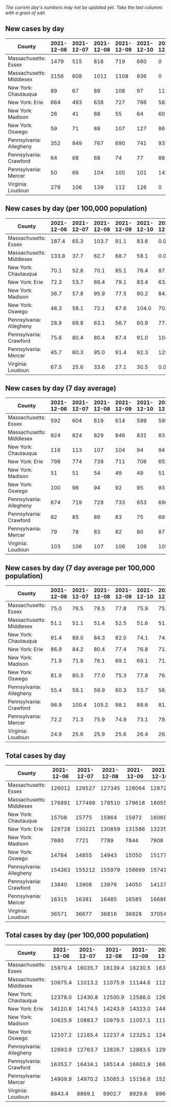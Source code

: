 _The current day's numbers may not be updated yet. Take the last columns with a grain of salt._
## New cases by day

| County | 2021-12-06 | 2021-12-07 | 2021-12-08 | 2021-12-09 | 2021-12-10 | 2021-12-11 | 2021-12-12 |
| --- | --- | --- | --- | --- | --- | --- | --- |
| Massachusetts: Essex | 1479 | 515 | 818 | 719 | 660 | 0 |  |
| Massachusetts: Middlesex | 2156 | 608 | 1011 | 1108 | 936 | 0 |  |
| New York: Chautauqua | 89 | 67 | 89 | 108 | 97 | 111 | 64 |
| New York: Erie | 664 | 493 | 638 | 727 | 766 | 582 | 508 |
| New York: Madison | 26 | 41 | 68 | 55 | 64 | 60 | 58 |
| New York: Oswego | 59 | 71 | 88 | 107 | 127 | 86 | 85 |
| Pennsylvania: Allegheny | 352 | 849 | 767 | 690 | 741 | 937 | 664 |
| Pennsylvania: Crawford | 64 | 68 | 68 | 74 | 77 | 88 | 48 |
| Pennsylvania: Mercer | 50 | 66 | 104 | 100 | 101 | 142 | 79 |
| Virginia: Loudoun | 279 | 106 | 139 | 112 | 126 | 0 |  |

## New cases by day (per 100,000 population)

| County | 2021-12-06 | 2021-12-07 | 2021-12-08 | 2021-12-09 | 2021-12-10 | 2021-12-11 | 2021-12-12 |
| --- | --- | --- | --- | --- | --- | --- | --- |
| Massachusetts: Essex | 187.4 | 65.3 | 103.7 | 91.1 | 83.6 | 0.0 |  |
| Massachusetts: Middlesex | 133.8 | 37.7 | 62.7 | 68.7 | 58.1 | 0.0 |  |
| New York: Chautauqua | 70.1 | 52.8 | 70.1 | 85.1 | 76.4 | 87.5 | 50.4 |
| New York: Erie | 72.3 | 53.7 | 69.4 | 79.1 | 83.4 | 63.4 | 55.3 |
| New York: Madison | 36.7 | 57.8 | 95.9 | 77.5 | 90.2 | 84.6 | 81.8 |
| New York: Oswego | 48.3 | 58.1 | 72.1 | 87.6 | 104.0 | 70.4 | 69.6 |
| Pennsylvania: Allegheny | 28.9 | 69.8 | 63.1 | 56.7 | 60.9 | 77.1 | 54.6 |
| Pennsylvania: Crawford | 75.6 | 80.4 | 80.4 | 87.4 | 91.0 | 104.0 | 56.7 |
| Pennsylvania: Mercer | 45.7 | 60.3 | 95.0 | 91.4 | 92.3 | 129.8 | 72.2 |
| Virginia: Loudoun | 67.5 | 25.6 | 33.6 | 27.1 | 30.5 | 0.0 |  |

## New cases by day (7 day average)

| County | 2021-12-06 | 2021-12-07 | 2021-12-08 | 2021-12-09 | 2021-12-10 | 2021-12-11 | 2021-12-12 |
| --- | --- | --- | --- | --- | --- | --- | --- |
| Massachusetts: Essex | 592 | 604 | 619 | 614 | 599 | 599 |  |
| Massachusetts: Middlesex | 824 | 824 | 829 | 846 | 831 | 831 |  |
| New York: Chautauqua | 116 | 113 | 107 | 104 | 94 | 94 | 89 |
| New York: Erie | 798 | 774 | 739 | 711 | 706 | 652 | 625 |
| New York: Madison | 51 | 51 | 54 | 49 | 49 | 51 | 53 |
| New York: Oswego | 100 | 98 | 94 | 92 | 95 | 93 | 89 |
| Pennsylvania: Allegheny | 674 | 719 | 728 | 733 | 653 | 690 | 714 |
| Pennsylvania: Crawford | 82 | 85 | 89 | 83 | 75 | 69 | 70 |
| Pennsylvania: Mercer | 79 | 78 | 83 | 82 | 80 | 87 | 92 |
| Virginia: Loudoun | 103 | 106 | 107 | 106 | 109 | 109 |  |

## New cases by day (7 day average per 100,000 population)

| County | 2021-12-06 | 2021-12-07 | 2021-12-08 | 2021-12-09 | 2021-12-10 | 2021-12-11 | 2021-12-12 |
| --- | --- | --- | --- | --- | --- | --- | --- |
| Massachusetts: Essex | 75.0 | 76.5 | 78.5 | 77.8 | 75.9 | 75.9 |  |
| Massachusetts: Middlesex | 51.1 | 51.1 | 51.4 | 52.5 | 51.6 | 51.6 |  |
| New York: Chautauqua | 91.4 | 89.0 | 84.3 | 82.0 | 74.1 | 74.1 | 70.1 |
| New York: Erie | 86.9 | 84.2 | 80.4 | 77.4 | 76.8 | 71.0 | 68.0 |
| New York: Madison | 71.9 | 71.9 | 76.1 | 69.1 | 69.1 | 71.9 | 74.7 |
| New York: Oswego | 81.9 | 80.3 | 77.0 | 75.3 | 77.8 | 76.2 | 72.9 |
| Pennsylvania: Allegheny | 55.4 | 59.1 | 59.9 | 60.3 | 53.7 | 56.7 | 58.7 |
| Pennsylvania: Crawford | 96.9 | 100.4 | 105.2 | 98.1 | 88.6 | 81.5 | 82.7 |
| Pennsylvania: Mercer | 72.2 | 71.3 | 75.9 | 74.9 | 73.1 | 79.5 | 84.1 |
| Virginia: Loudoun | 24.9 | 25.6 | 25.9 | 25.6 | 26.4 | 26.4 |  |

## Total cases by day

| County | 2021-12-06 | 2021-12-07 | 2021-12-08 | 2021-12-09 | 2021-12-10 | 2021-12-11 | 2021-12-12 |
| --- | --- | --- | --- | --- | --- | --- | --- |
| Massachusetts: Essex | 126012 | 126527 | 127345 | 128064 | 128724 | 128724 |  |
| Massachusetts: Middlesex | 176891 | 177499 | 178510 | 179618 | 180554 | 180554 |  |
| New York: Chautauqua | 15708 | 15775 | 15864 | 15972 | 16069 | 16180 | 16244 |
| New York: Erie | 129728 | 130221 | 130859 | 131586 | 132352 | 132934 | 133442 |
| New York: Madison | 7680 | 7721 | 7789 | 7844 | 7908 | 7968 | 8026 |
| New York: Oswego | 14784 | 14855 | 14943 | 15050 | 15177 | 15263 | 15348 |
| Pennsylvania: Allegheny | 154363 | 155212 | 155979 | 156669 | 157410 | 158347 | 159011 |
| Pennsylvania: Crawford | 13840 | 13908 | 13976 | 14050 | 14127 | 14215 | 14263 |
| Pennsylvania: Mercer | 16315 | 16381 | 16485 | 16585 | 16686 | 16828 | 16907 |
| Virginia: Loudoun | 36571 | 36677 | 36816 | 36928 | 37054 | 37054 |  |

## Total cases by day (per 100,000 population)

| County | 2021-12-06 | 2021-12-07 | 2021-12-08 | 2021-12-09 | 2021-12-10 | 2021-12-11 | 2021-12-12 |
| --- | --- | --- | --- | --- | --- | --- | --- |
| Massachusetts: Essex | 15970.4 | 16035.7 | 16139.4 | 16230.5 | 16314.1 | 16314.1 |  |
| Massachusetts: Middlesex | 10975.4 | 11013.2 | 11075.9 | 11144.6 | 11202.7 | 11202.7 |  |
| New York: Chautauqua | 12378.0 | 12430.8 | 12500.9 | 12586.0 | 12662.4 | 12749.9 | 12800.3 |
| New York: Erie | 14120.8 | 14174.5 | 14243.9 | 14323.0 | 14406.4 | 14469.8 | 14525.1 |
| New York: Madison | 10825.9 | 10883.7 | 10979.5 | 11057.1 | 11147.3 | 11231.9 | 11313.6 |
| New York: Oswego | 12107.2 | 12165.4 | 12237.4 | 12325.1 | 12429.1 | 12499.5 | 12569.1 |
| Pennsylvania: Allegheny | 12693.9 | 12763.7 | 12826.7 | 12883.5 | 12944.4 | 13021.5 | 13076.1 |
| Pennsylvania: Crawford | 16353.7 | 16434.1 | 16514.4 | 16601.9 | 16692.9 | 16796.8 | 16853.6 |
| Pennsylvania: Mercer | 14909.9 | 14970.2 | 15065.3 | 15156.6 | 15248.9 | 15378.7 | 15450.9 |
| Virginia: Loudoun | 8843.4 | 8869.1 | 8902.7 | 8929.8 | 8960.2 | 8960.2 |  |
